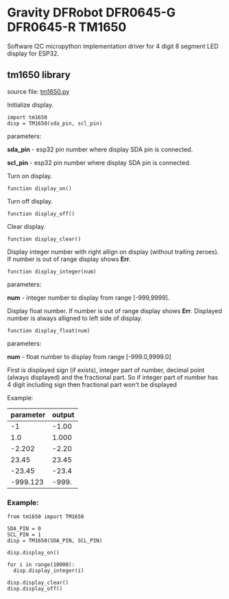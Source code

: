 # Gravity DFRobot DFR0645-G DFR0645-R TM1650
Software I2C micropython implementation driver for 4 digit 8 segment LED display for ESP32.

## tm1650 library

source file: [tm1650.py](./tm1650.py)


Initialize display.
```
import tm1650
disp = TM1650(sda_pin, scl_pin)
```
parameters:

**sda_pin** - esp32 pin number where display SDA pin is connected.

**scl_pin** - esp32 pin number where display SDA pin is connected.


Turn on display.
```
function display_on()
```


Turn off display.
```
function display_off()
```


Clear display.
```
function display_clear()
```


Display integer number with right allign on display (without trailing zeroes). If number is out of range display shows **Err**.
```
function display_integer(num)
```

parameters:

**num** - integer number to display from range [-999,9999].


Display float number.  If number is out of range display shows **Err**. Displayed number is always alligned to left side of display.
```
function display_float(num)
```

parameters:

**num** - float number to display from range [-999.0,9999.0]


First is displayed sign (if exists), integer part of number, decimal point (always displayed) and the fractional part.
So if integer part of number has 4 digit including sign then fractional part won't be displayed

Example:

| parameter  | output  |
|------------|---------|
| -1         | -1.00   |
| 1.0        | 1.000   |
| -2.202     | -2.20   |
| 23.45      | 23.45   |
| -23.45     | -23.4   |
| -999.123   | -999.   |


### Example:

```
from tm1650 import TM1650

SDA_PIN = 0
SCL_PIN = 1
disp = TM1650(SDA_PIN, SCL_PIN)

disp.display_on()

for i in range(10000):
  disp.display_integer(i)

disp.display_clear()
disp.display_off()
```

